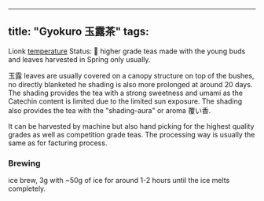 
---
title: "Gyokuro 玉露茶"
tags:
---
Lionk [temperature](notes/Temperature)
Status: 🌱
higher grade teas made with the young buds and leaves harvested in Spring only usually.

玉露 leaves are usually covered on a canopy structure on top of the bushes, no directly blanketed he shading is also more prolonged at around 20 days. The shading provides the tea with a strong sweetness and umami as the Catechin content is limited due to the limited sun exposure. The shading also provides the tea with the "shading-aura" or aroma 覆い香. 

It can be harvested by machine but also hand picking for the highest quality grades as well as competition grade teas. The processing way is usually the same as for facturing process.



### Brewing
ice brew, 3g with ~50g of ice for around 1-2 hours until the ice melts completely.


